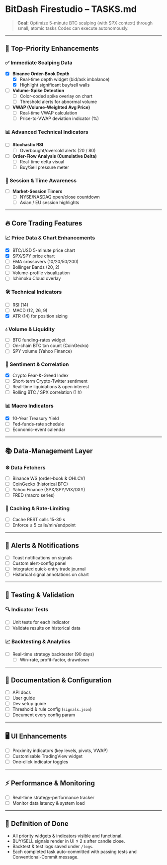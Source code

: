 # BitDash Firestudio – TASKS.md

> **Goal:** Optimize 5-minute BTC scalping (with SPX context) through small, atomic tasks Codex can execute autonomously.

---

## 🚀 Top-Priority Enhancements

### ✅ Immediate Scalping Data
- [x] **Binance Order-Book Depth**
  - [x] Real-time depth widget (bid/ask imbalance)
  - [x] Highlight significant buy/sell walls
- [ ] **Volume-Spike Detection**
  - [ ] Color-coded spike overlay on chart
  - [ ] Threshold alerts for abnormal volume
- [ ] **VWAP (Volume-Weighted Avg Price)**
  - [ ] Real-time VWAP calculation
  - [ ] Price-to-VWAP deviation indicator (%)

### 📊 Advanced Technical Indicators
- [ ] **Stochastic RSI**
  - [ ] Overbought/oversold alerts (20 / 80)
- [ ] **Order-Flow Analysis (Cumulative Delta)**
  - [ ] Real-time delta visual
  - [ ] Buy/Sell pressure meter

### 📅 Session & Time Awareness
- [ ] **Market-Session Timers**
  - [ ] NYSE/NASDAQ open/close countdown
  - [ ] Asian / EU session highlights

---

## 🔥 Core Trading Features

### 📈 Price Data & Chart Enhancements
- [x] BTC/USD 5-minute price chart
- [x] SPX/SPY price chart
- [ ] EMA crossovers (10/20/50/200)
- [ ] Bollinger Bands (20, 2)
- [ ] Volume-profile visualization
- [ ] Ichimoku Cloud overlay

### 🛠 Technical Indicators
- [ ] RSI (14)
- [ ] MACD (12, 26, 9)
- [x] ATR (14) for position sizing

### 💧 Volume & Liquidity
- [ ] BTC funding-rates widget
- [ ] On-chain BTC txn count (CoinGecko)
- [ ] SPY volume (Yahoo Finance)

### 🎯 Sentiment & Correlation
- [x] Crypto Fear-&-Greed Index
- [ ] Short-term Crypto-Twitter sentiment
- [ ] Real-time liquidations & open interest
- [ ] Rolling BTC / SPX correlation (1 h)

### 📊 Macro Indicators
- [x] 10-Year Treasury Yield
- [ ] Fed-funds-rate schedule
- [ ] Economic-event calendar

---

## 📚 Data-Management Layer

### ⚙️ Data Fetchers
- [ ] Binance WS (order-book & OHLCV)
- [ ] CoinGecko (historical BTC)
- [ ] Yahoo Finance (SPX/SPY/VIX/DXY)
- [ ] FRED (macro series)

### 🔄 Caching & Rate-Limiting
- [ ] Cache REST calls 15-30 s
- [ ] Enforce ≤ 5 calls/min/endpoint

---

## 🚨 Alerts & Notifications
- [ ] Toast notifications on signals
- [ ] Custom alert-config panel
- [ ] Integrated quick-entry trade journal
- [ ] Historical signal annotations on chart

---

## 🧪 Testing & Validation

### 🔍 Indicator Tests
- [ ] Unit tests for each indicator
- [ ] Validate results on historical data

### 📈 Backtesting & Analytics
- [ ] Real-time strategy backtester (90 days)
  - [ ] Win-rate, profit-factor, drawdown

---

## 📖 Documentation & Configuration
- [ ] API docs
- [ ] User guide
- [ ] Dev setup guide
- [ ] Threshold & rule config (`signals.json`)
- [ ] Document every config param

---

## 🖥 UI Enhancements
- [ ] Proximity indicators (key levels, pivots, VWAP)
- [ ] Customisable TradingView widget
- [ ] One-click indicator toggles

---

## ⚡ Performance & Monitoring
- [ ] Real-time strategy-performance tracker
- [ ] Monitor data latency & system load

---

## 🎯 Definition of Done
- All priority widgets & indicators visible and functional.
- BUY/SELL signals render in UI ≤ 2 s after candle close.
- Backtest & test logs saved under `/logs`.
- Each completed task auto-committed with passing tests and Conventional-Commit message.
